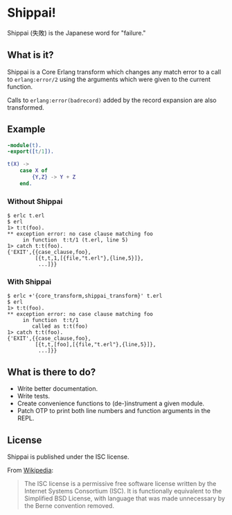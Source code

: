 Shippai!
========

Shippai (失敗) is the Japanese word for "failure."

What is it?
-----------

Shippai is a Core Erlang transform which changes any match error to a call to
`erlang:error/2` using the arguments which were given to the current function.

Calls to `erlang:error(badrecord)` added by the record expansion are also
transformed.

Example
-------

``` erlang
-module(t).
-export([t/1]).

t(X) ->
    case X of
        {Y,Z} -> Y + Z
    end.
```

### Without Shippai

```
$ erlc t.erl
$ erl
1> t:t(foo).
** exception error: no case clause matching foo
     in function  t:t/1 (t.erl, line 5)
1> catch t:t(foo).
{'EXIT',{{case_clause,foo},
         [{t,t,1,[{file,"t.erl"},{line,5}]},
          ...]}}
```

### With Shippai

```
$ erlc +'{core_transform,shippai_transform}' t.erl
$ erl
1> t:t(foo).
** exception error: no case clause matching foo
     in function  t:t/1
        called as t:t(foo)
1> catch t:t(foo).
{'EXIT',{{case_clause,foo},
         [{t,t,[foo],[{file,"t.erl"},{line,5}]},
          ...]}}
```

What is there to do?
--------------------

* Write better documentation.
* Write tests.
* Create convenience functions to (de-)instrument a given module.
* Patch OTP to print both line numbers and function arguments in the REPL.

License
-------

Shippai is published under the ISC license.

From [Wikipedia][1]:
> The ISC license is a permissive free software license written by the Internet
> Systems Consortium (ISC). It is functionally equivalent to the Simplified BSD
> License, with language that was made unnecessary by the Berne convention
> removed.

[1]: http://en.wikipedia.org/wiki/ISC_license
